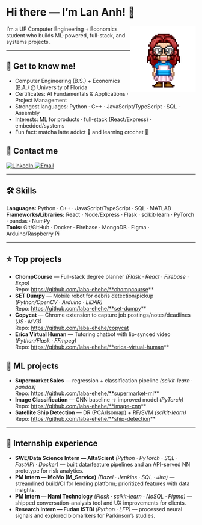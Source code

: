 <!-- Profile README for Lan Anh Do -->
<h1>Hi there — I’m Lan Anh! 👋</h1>

<!-- Right-side avatar (optional: add assets/pixel-lan-anh.png) -->
<img align="right" src="avatar.png" width="175" alt="Lan Anh pixel avatar" />

I’m a UF Computer Engineering + Economics student who builds ML-powered, full-stack, and systems projects.

---

## 🌸  Get to know me!
- Computer Engineering (B.S.) + Economics (B.A.) @ University of Florida  
- Certificates: AI Fundamentals & Applications · Project Management  
- Strongest languages: Python · C++ · JavaScript/TypeScript · SQL · Assembly
- Interests: ML for products · full-stack (React/Express) · embedded/systems  
- Fun fact: matcha latte addict 🧋 and learning crochet 🧶

## 🌸  Contact me
<a href="https://www.linkedin.com/in/lananhnguyendo/">
  <img src="https://img.shields.io/badge/LINKED%20IN-0A66C2?logo=linkedin&logoColor=white" alt="LinkedIn" />
</a>
<a href="mailto:lananhdo2905@gmail.com">
  <img src="https://img.shields.io/badge/EMAIL-EA4335?logo=gmail&logoColor=white" alt="Email" />
</a>

---

## 🛠️ Skills
**Languages:** Python · C++ · JavaScript/TypeScript · SQL · MATLAB  
**Frameworks/Libraries:** React · Node/Express · Flask · scikit-learn · PyTorch · pandas · NumPy  
**Tools:** Git/GitHub · Docker · Firebase · MongoDB · Figma · Arduino/Raspberry Pi

---

## ⭐ Top projects
- **ChompCourse** — Full-stack degree planner *(Flask · React · Firebase · Expo)*  
  Repo: https://github.com/laba-ehehe/**chompcourse**  <!-- replace with exact slug if different -->
- **SET Dumpy** — Mobile robot for debris detection/pickup *(Python/OpenCV · Arduino · LiDAR)*  
  Repo: https://github.com/laba-ehehe/**set-dumpy**
- **Copycat** — Chrome extension to capture job postings/notes/deadlines *(JS · MV3)*  
  Repo: https://github.com/laba-ehehe/copycat
- **Erica Virtual Human** — Tutoring chatbot with lip-synced video *(Python/Flask · FFmpeg)*  
  Repo: https://github.com/laba-ehehe/**erica-virtual-human**

## 🧠 ML projects
- **Supermarket Sales** — regression + classification pipeline *(scikit-learn · pandas)*  
  Repo: https://github.com/laba-ehehe/**supermarket-ml**
- **Image Classification** — CNN baseline → improved model *(PyTorch)*  
  Repo: https://github.com/laba-ehehe/**image-cnn**
- **Satellite Ship Detection** — DR (PCA/Isomap) + RF/SVM *(scikit-learn)*  
  Repo: https://github.com/laba-ehehe/**ship-detection**

---

## 💼 Internship experience
- **SWE/Data Science Intern — AltaScient** *(Python · PyTorch · SQL · FastAPI · Docker)* — built data/feature pipelines and an API-served NN prototype for risk analytics.  
- **PM Intern — MoMo (M_Service)** *(Bazel · Jenkins · SQL · Jira)* — streamlined build/CI for lending platform; prioritized features with data insights.  
- **PM Intern — Nami Technology** *(Flask · scikit-learn · NoSQL · Figma)* — shipped conversation-analysis tool and UX improvements for clients.  
- **Research Intern — Fudan ISTBI** *(Python · LFP)* — processed neural signals and explored biomarkers for Parkinson’s studies.
